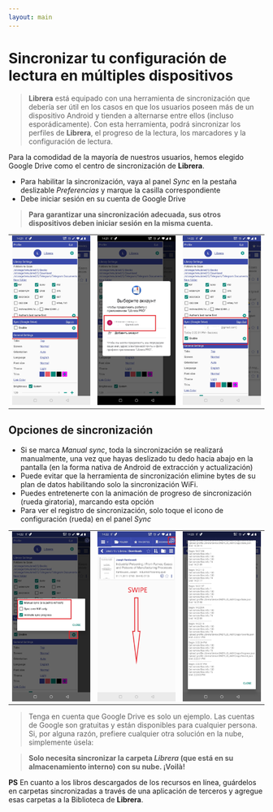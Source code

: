 ```yaml
---
layout: main
---
```


# Sincronizar tu configuración de lectura en múltiples dispositivos


> **Librera** está equipado con una herramienta de sincronización que debería ser útil en los casos en que los usuarios poseen más de un dispositivo Android y tienden a alternarse entre ellos (incluso esporádicamente). Con esta herramienta, podrá sincronizar los perfiles de **Librera**, el progreso de la lectura, los marcadores y la configuración de lectura.

Para la comodidad de la mayoría de nuestros usuarios, hemos elegido Google Drive como el centro de sincronización de **Librera**.

* Para habilitar la sincronización, vaya al panel _Sync_ en la pestaña deslizable _Preferencias_ y marque la casilla correspondiente
* Debe iniciar sesión en su cuenta de Google Drive
 
> **Para garantizar una sincronización adecuada, sus otros dispositivos deben iniciar sesión en la misma cuenta.**

||||
|-|-|-|
|![](1.jpg)|![](2.jpg)|![](3.jpg)|

## Opciones de sincronización

* Si se marca _Manual sync_, toda la sincronización se realizará manualmente, una vez que hayas deslizado tu dedo hacia abajo en la pantalla (en la forma nativa de Android de extracción y actualización)
* Puede evitar que la herramienta de sincronización elimine bytes de su plan de datos habilitando solo la sincronización WiFi.
* Puedes entretenerte con la animación de progreso de sincronización (rueda giratoria), marcando esta opción
* Para ver el registro de sincronización, solo toque el icono de configuración (rueda) en el panel _Sync_

||||
|-|-|-|
|![](32.jpg)|![](41.jpg)|![](42.jpg)|

> Tenga en cuenta que Google Drive es solo un ejemplo. Las cuentas de Google son gratuitas y están disponibles para cualquier persona. Si, por alguna razón, prefiere cualquier otra solución en la nube, simplemente úsela:

> **Solo necesita sincronizar la carpeta _Librera_ (que está en su almacenamiento interno) con su nube. ¡Voilà!**

**PS** En cuanto a los libros descargados de los recursos en línea, guárdelos en carpetas sincronizadas a través de una aplicación de terceros y agregue esas carpetas a la Biblioteca de **Librera**.
